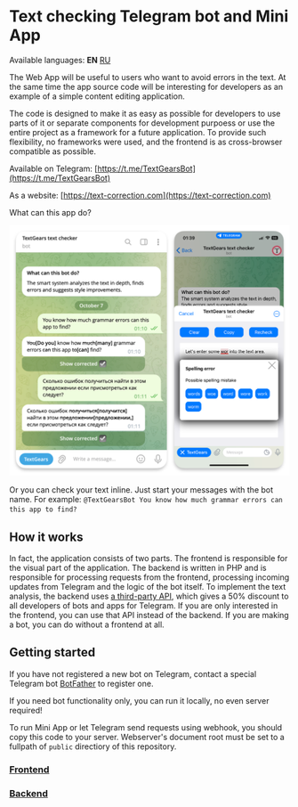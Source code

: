 # Text checking Telegram bot and Mini App

Available languages: **EN** [RU](docs/ru/README.md)

The Web App will be useful to users who want to avoid errors in the text.
At the same time the app source code will be interesting for developers as an example of a simple content editing application.

The code is designed to make it as easy as possible for developers to use parts of it or
separate components for development purpoess or use the entire project as a framework for a future application.
To provide such flexibility, no frameworks were used, and the frontend is as cross-browser compatible as possible.

Available on Telegram: [https://t.me/TextGearsBot](https://t.me/TextGearsBot)

As a website: [https://text-correction.com](https://text-correction.com)

What can this app do?

![WebApp](docs/resources/preview.png "Telegram Web App")

Or you can check your text inline. Just start your messages with the bot name. For example:
`@TextGearsBot You know how much grammar errors can this app to find?`

## How it works

In fact, the application consists of two parts. The frontend is responsible for the visual part of the application.
The backend is written in PHP and is responsible for processing requests from the frontend, processing incoming updates from Telegram and the logic of the bot itself.
To implement the text analysis, the backend uses [a third-party API](https://textgears.com/api), which gives a 50% discount to all developers of bots and apps for Telegram.
If you are only interested in the frontend, you can use that API instead of the backend.
If you are making a bot, you can do without a frontend at all.

## Getting started

If you have not registered a new bot on Telegram, contact a special Telegram bot [BotFather](https://t.me/BotFather) to register one.

If you need bot functionality only, you can run it locally, no even server required!

To run Mini App or let Telegram send requests using webhook, you should copy this code to your server. Webserver's document root must be set to a fullpath of `public` directiory of this repository.

### [Frontend](./frontend.md)

### [Backend](./backend.md)
